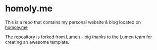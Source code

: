 # homoly.me

This is a repo that contains my personal website & blog located on [homoly.me](https://homoly.me)

The repository is forked from [Lumen](https://github.com/alxshelepenok/gatsby-starter-lumen/blob/gatsby-v2/) - big thanks to the Lumen team for creating an awesome template.